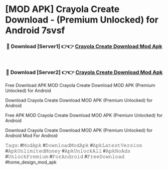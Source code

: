# [MOD APK] Crayola Create Download - (Premium Unlocked) for Android 7svsf



<div align="center">
<h3>🔴 Download [Server1] 👉👉 <a href="https://momento.my/?title=Crayola_Create_Download">Crayola Create Download Mod Apk</a></h3><br>

<h3>🔴 Download [Server2] 👉👉 <a href="https://momento.my/?title=Crayola_Create_Download">Crayola Create Download Mod Apk</a></h3>
</div>



Free Download APK MOD Crayola Create Download MOD APK (Premium Unlocked) for Android

Download Crayola Create Download MOD APK (Premium Unlocked) for Android

Free APK MOD Crayola Create Download MOD APK (Premium Unlocked) for Android

Download Crayola Create Download MOD APK (Premium Unlocked) for Android Mod For Android

𝚃𝚊𝚐𝚜: #𝙼𝚘𝚍𝙰𝚙𝚔 #𝙳𝚘𝚠𝚗𝚕𝚘𝚊𝚍𝙼𝚘𝚍𝙰𝚙𝚔 #𝙰𝚙𝚔𝙻𝚊𝚝𝚎𝚜𝚝𝚅𝚎𝚛𝚜𝚒𝚘𝚗 #𝙰𝚙𝚔𝚄𝚗𝚕𝚒𝚖𝚒𝚝𝚎𝚍𝙼𝚘𝚗𝚎𝚢 #𝙰𝚙𝚔𝚄𝚗𝚕𝚘𝚌𝚔𝙰𝚕𝚕 #𝙰𝚙𝚔𝙽𝚘𝙰𝚍𝚜 #𝚄𝚗𝚕𝚘𝚌𝚔𝙿𝚛𝚎𝚖𝚒𝚞𝚖 #𝙵𝚘𝚛𝙰𝚗𝚍𝚛𝚘𝚒𝚍 #𝙵𝚛𝚎𝚎𝙳𝚘𝚠𝚗𝚕𝚘𝚊𝚍 #home_design_mod_apk
